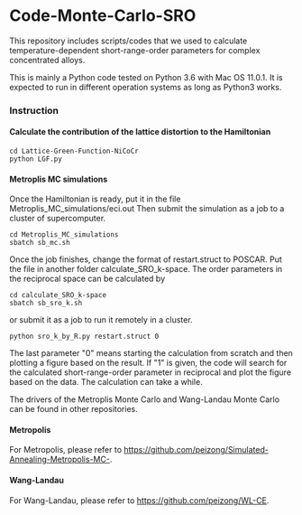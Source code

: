 # Code-Monte-Carlo-SRO

This repository includes scripts/codes that we used to calculate temperature-dependent short-range-order parameters for complex concentrated alloys.

This is mainly a Python code tested on Python 3.6 with Mac OS 11.0.1. It is expected to run in different operation systems as long as Python3 works.

### Instruction
#### Calculate the contribution of the lattice distortion to the Hamiltonian
```shell
cd Lattice-Green-Function-NiCoCr
python LGF.py
```
#### Metroplis MC simulations
Once the Hamiltonian is ready, put it in the file Metroplis_MC_simulations/eci.out
Then submit the simulation as a job to a cluster of supercomputer.
```shell
cd Metroplis_MC_simulations
sbatch sb_mc.sh
```
Once the job finishes, change the format of restart.struct to POSCAR. Put the file in another folder calculate_SRO_k-space. The order parameters in the reciprocal space can be calculated by
```shell
cd calculate_SRO_k-space
sbatch sb_sro_k.sh
```
or submit it as a job to run it remotely in a cluster.
```shell
python sro_k_by_R.py restart.struct 0
```
The last parameter "0" means starting the calculation from scratch and then plotting a figure based on the result. If "1" is given, the code will search for the calculated short-range-order parameter in reciprocal and plot the figure based on the data. 
The calculation can take a while.

The drivers of the Metroplis Monte Carlo and Wang-Landau Monte Carlo can be found in other repositories. 

#### Metropolis
For Metropolis, please refer to https://github.com/peizong/Simulated-Annealing-Metropolis-MC-.

#### Wang-Landau

For Wang-Landau, please refer to https://github.com/peizong/WL-CE.
